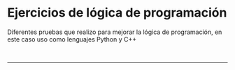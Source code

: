 # Ejercicios de lógica de programación

<p>Diferentes pruebas que realizo para mejorar la lógica de programación, en este caso uso como lenguajes Python y C++</p>

<br><hr>
